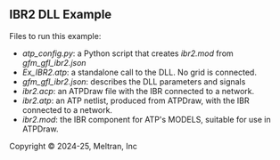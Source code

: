 ## IBR2 DLL Example

Files to run this example:

- _atp_config.py_: a Python script that creates _ibr2.mod_ from _gfm_gfl_ibr2.json_
- _Ex_IBR2.atp_: a standalone call to the DLL. No grid is connected.
- _gfm_gfl_ibr2.json_: describes the DLL parameters and signals
- _ibr2.acp_: an ATPDraw file with the IBR connected to a network.
- _ibr2.atp_: an ATP netlist, produced from ATPDraw, with the IBR connected to a network.
- _ibr2.mod_: the IBR component for ATP's MODELS, suitable for use in ATPDraw.

Copyright &copy; 2024-25, Meltran, Inc

